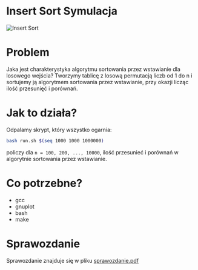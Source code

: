 # Insert Sort Symulacja
![Insert Sort](https://jkogut.pl/assets/insertion-sort.jpg)

# Problem
Jaka jest charakterystyka algorytmu sortowania przez wstawianie dla losowego wejścia?
Tworzymy tablicę z losową permutacją liczb od 1 do n i sortujemy ją algorytmem sortowania przez wstawianie, przy okazji licząc ilość przesunięć i porównań.


# Jak to działa?
Odpalamy skrypt, który wszystko ogarnia:
```bash
bash run.sh $(seq 1000 1000 1000000)
```
policzy dla `n = 100, 200, ..., 10000`, ilość przesunieć i porównań w algorytnie sortowania przez wstawianie.

# Co potrzebne?
* gcc
* gnuplot
* bash
* make

# Sprawozdanie
Sprawozdanie znajduje się w pliku [sprawozdanie.pdf](sprawozdanie.pdf)
